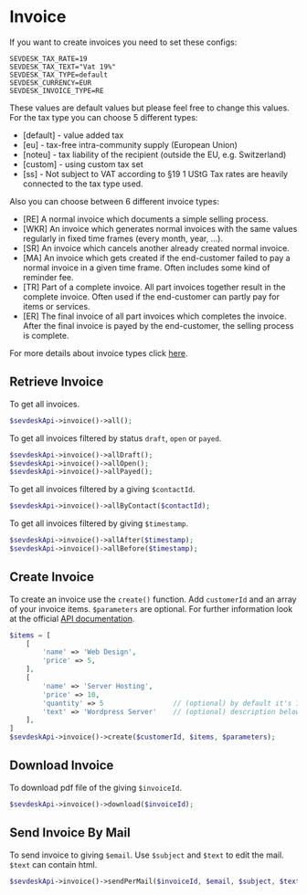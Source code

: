 # Invoice

If you want to create invoices you need to set these configs:

```dotenv
SEVDESK_TAX_RATE=19
SEVDESK_TAX_TEXT="Vat 19%"
SEVDESK_TAX_TYPE=default
SEVDESK_CURRENCY=EUR
SEVDESK_INVOICE_TYPE=RE
```
These values are default values but please feel free to change this values.
For the tax type you can choose 5 different types:
- [default] - value added tax
- [eu] - tax-free intra-community supply (European Union)
- [noteu] - tax liability of the recipient (outside the EU, e.g. Switzerland)
- [custom] - using custom tax set
- [ss] - Not subject to VAT according to §19 1 UStG Tax rates are heavily connected to the tax type used.

Also you can choose between 6 different invoice types:

- [RE] A normal invoice which documents a simple selling process.
- [WKR] An invoice which generates normal invoices with the same values regularly in fixed time frames (every month, year, ...).
- [SR] An invoice which cancels another already created normal invoice.
- [MA] An invoice which gets created if the end-customer failed to pay a normal invoice in a given time frame.
  Often includes some kind of reminder fee.
- [TR] Part of a complete invoice. All part invoices together result in the complete invoice.
  Often used if the end-customer can partly pay for items or services.
- [ER] 	The final invoice of all part invoices which completes the invoice.
  After the final invoice is payed by the end-customer, the selling process is complete.

For more details about invoice types click [here](https://api.sevdesk.de/#tag/Invoice/Types-and-status-of-invoices).
## Retrieve Invoice

To get all invoices.

```php
$sevdeskApi->invoice()->all();
```

To get all invoices filtered by status `draft`, `open` or `payed`.

```php
$sevdeskApi->invoice()->allDraft();
$sevdeskApi->invoice()->allOpen();
$sevdeskApi->invoice()->allPayed();
```

To get all invoices filtered by a giving `$contactId`.

```php
$sevdeskApi->invoice()->allByContact($contactId);
```

To get all invoices filtered by giving `$timestamp`.

```php
$sevdeskApi->invoice()->allAfter($timestamp);
$sevdeskApi->invoice()->allBefore($timestamp);
```

## Create Invoice

To create an invoice use the `create()` function. Add `customerId` and an array of your invoice items. `$parameters` are
optional. For further information look at the
official [API documentation](https://api.sevdesk.de/#tag/Invoice/operation/createInvoiceByFactory).

```php
$items = [
    [
        'name' => 'Web Design',
        'price' => 5,
    ],
    [
        'name' => 'Server Hosting',
        'price' => 10,
        'quantity' => 5                 // (optional) by default it's 1 
        'text' => 'Wordpress Server'    // (optional) description below name
    ],
]
$sevdeskApi->invoice()->create($customerId, $items, $parameters);
```

## Download Invoice

To download pdf file of the giving `$invoiceId`.

```php
$sevdeskApi->invoice()->download($invoiceId);
```

## Send Invoice By Mail

To send invoice to giving `$email`. Use `$subject` and `$text` to edit the mail. `$text` can contain html.

```php
$sevdeskApi->invoice()->sendPerMail($invoiceId, $email, $subject, $text);
```
